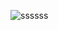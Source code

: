 ![ssssss](https://user-images.githubusercontent.com/39295881/81181073-dd85b980-8fe6-11ea-9e71-6d627b33ff96.PNG)
